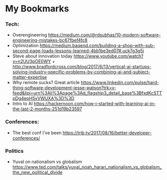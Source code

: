My Bookmarks 
============

### Tech:
* Overengineering https://medium.com/@rdsubhas/10-modern-software-engineering-mistakes-bc67fbef4fc8
* Optimization https://medium.baqend.com/building-a-shop-with-sub-second-page-loads-lessons-learned-4bb1be3ed07#.uck7g3g5i
* Steve about innovation today https://www.youtube.com/watch?v=n2UU3pOE0WY + http://www.bradfordcross.com/blog/2017/6/13/vertical-ai-startups-solving-industry-specific-problems-by-combining-ai-and-subject-matter-expertise
* Why remote sucks? Great article https://www.linkedin.com/pulse/hard-thing-software-development-jesse-watson?trk=v-feed&lipi=urn%3Ali%3Apage%3Ad_flagship3_detail_base%3BfxdKcSTTpDg4epH5vVWUXA%3D%3D
* Intro to AI https://hackernoon.com/how-i-started-with-learning-ai-in-the-last-2-months-251d19b23597

### Conferences:
* The best conf I've been https://trib.tv/2017/08/16/better-developer-conferences/

### Politics 
* Yuval on nationalism vs globalism https://www.ted.com/talks/yuval_noah_harari_nationalism_vs_globalism_the_new_political_divide
